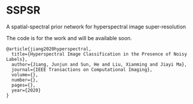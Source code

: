 # SSPSR
A spatial-spectral prior network for hyperspectral image super-resolution

The code is for the work and will be available soon.

```
@article{jiang2020hyperspectral,
  title={Hyperspectral Image Classification in the Presence of Noisy Labels},
  author={Jiang, Junjun and Sun, He and Liu, Xianming and Jiayi Ma},
  journal={IEEE Transactions on Computational Imaging},
  volume={},
  number={},
  pages={},
  year={2020}
}
```
